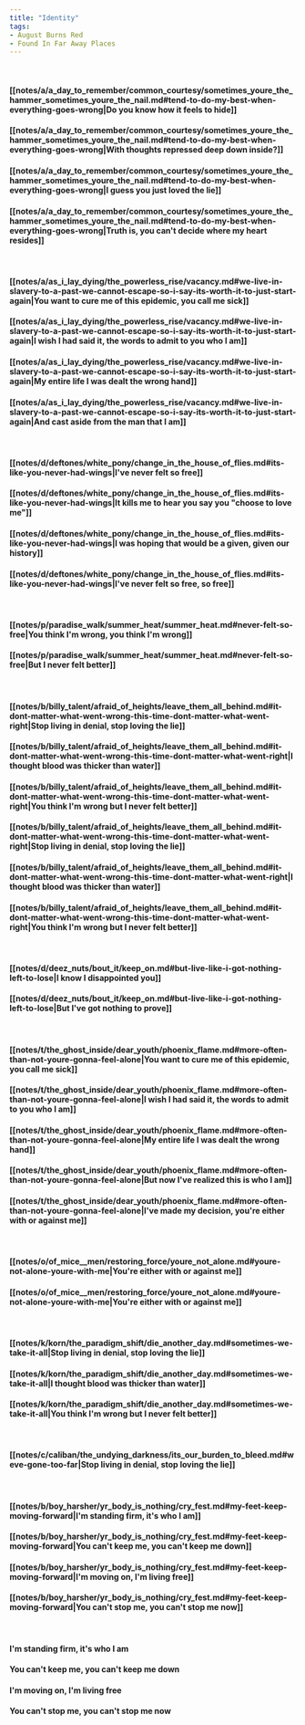 ```yaml
---
title: "Identity"
tags:
- August Burns Red
- Found In Far Away Places
---
```

&nbsp;
#### [[notes/a/a_day_to_remember/common_courtesy/sometimes_youre_the_hammer_sometimes_youre_the_nail.md#tend-to-do-my-best-when-everything-goes-wrong|Do you know how it feels to hide]]
#### [[notes/a/a_day_to_remember/common_courtesy/sometimes_youre_the_hammer_sometimes_youre_the_nail.md#tend-to-do-my-best-when-everything-goes-wrong|With thoughts repressed deep down inside?]]
#### [[notes/a/a_day_to_remember/common_courtesy/sometimes_youre_the_hammer_sometimes_youre_the_nail.md#tend-to-do-my-best-when-everything-goes-wrong|I guess you just loved the lie]]
#### [[notes/a/a_day_to_remember/common_courtesy/sometimes_youre_the_hammer_sometimes_youre_the_nail.md#tend-to-do-my-best-when-everything-goes-wrong|Truth is, you can't decide where my heart resides]]
&nbsp;
#### [[notes/a/as_i_lay_dying/the_powerless_rise/vacancy.md#we-live-in-slavery-to-a-past-we-cannot-escape-so-i-say-its-worth-it-to-just-start-again|You want to cure me of this epidemic, you call me sick]]
#### [[notes/a/as_i_lay_dying/the_powerless_rise/vacancy.md#we-live-in-slavery-to-a-past-we-cannot-escape-so-i-say-its-worth-it-to-just-start-again|I wish I had said it, the words to admit to you who I am]]
#### [[notes/a/as_i_lay_dying/the_powerless_rise/vacancy.md#we-live-in-slavery-to-a-past-we-cannot-escape-so-i-say-its-worth-it-to-just-start-again|My entire life I was dealt the wrong hand]]
#### [[notes/a/as_i_lay_dying/the_powerless_rise/vacancy.md#we-live-in-slavery-to-a-past-we-cannot-escape-so-i-say-its-worth-it-to-just-start-again|And cast aside from the man that I am]]
&nbsp;
#### [[notes/d/deftones/white_pony/change_in_the_house_of_flies.md#its-like-you-never-had-wings|I've never felt so free]]
#### [[notes/d/deftones/white_pony/change_in_the_house_of_flies.md#its-like-you-never-had-wings|It kills me to hear you say you "choose to love me"]]
#### [[notes/d/deftones/white_pony/change_in_the_house_of_flies.md#its-like-you-never-had-wings|I was hoping that would be a given, given our history]]
#### [[notes/d/deftones/white_pony/change_in_the_house_of_flies.md#its-like-you-never-had-wings|I've never felt so free, so free]]
&nbsp;
#### [[notes/p/paradise_walk/summer_heat/summer_heat.md#never-felt-so-free|You think I'm wrong, you think I'm wrong]]
#### [[notes/p/paradise_walk/summer_heat/summer_heat.md#never-felt-so-free|But I never felt better]]
&nbsp;
#### [[notes/b/billy_talent/afraid_of_heights/leave_them_all_behind.md#it-dont-matter-what-went-wrong-this-time-dont-matter-what-went-right|Stop living in denial, stop loving the lie]]
#### [[notes/b/billy_talent/afraid_of_heights/leave_them_all_behind.md#it-dont-matter-what-went-wrong-this-time-dont-matter-what-went-right|I thought blood was thicker than water]]
#### [[notes/b/billy_talent/afraid_of_heights/leave_them_all_behind.md#it-dont-matter-what-went-wrong-this-time-dont-matter-what-went-right|You think I'm wrong but I never felt better]]
#### [[notes/b/billy_talent/afraid_of_heights/leave_them_all_behind.md#it-dont-matter-what-went-wrong-this-time-dont-matter-what-went-right|Stop living in denial, stop loving the lie]]
#### [[notes/b/billy_talent/afraid_of_heights/leave_them_all_behind.md#it-dont-matter-what-went-wrong-this-time-dont-matter-what-went-right|I thought blood was thicker than water]]
#### [[notes/b/billy_talent/afraid_of_heights/leave_them_all_behind.md#it-dont-matter-what-went-wrong-this-time-dont-matter-what-went-right|You think I'm wrong but I never felt better]]
&nbsp;
#### [[notes/d/deez_nuts/bout_it/keep_on.md#but-live-like-i-got-nothing-left-to-lose|I know I disappointed you]]
#### [[notes/d/deez_nuts/bout_it/keep_on.md#but-live-like-i-got-nothing-left-to-lose|But I've got nothing to prove]]
&nbsp;
#### [[notes/t/the_ghost_inside/dear_youth/phoenix_flame.md#more-often-than-not-youre-gonna-feel-alone|You want to cure me of this epidemic, you call me sick]]
#### [[notes/t/the_ghost_inside/dear_youth/phoenix_flame.md#more-often-than-not-youre-gonna-feel-alone|I wish I had said it, the words to admit to you who I am]]
#### [[notes/t/the_ghost_inside/dear_youth/phoenix_flame.md#more-often-than-not-youre-gonna-feel-alone|My entire life I was dealt the wrong hand]]
#### [[notes/t/the_ghost_inside/dear_youth/phoenix_flame.md#more-often-than-not-youre-gonna-feel-alone|But now I've realized this is who I am]]
#### [[notes/t/the_ghost_inside/dear_youth/phoenix_flame.md#more-often-than-not-youre-gonna-feel-alone|I've made my decision, you're either with or against me]]
&nbsp;
#### [[notes/o/of_mice__men/restoring_force/youre_not_alone.md#youre-not-alone-youre-with-me|You're either with or against me]]
#### [[notes/o/of_mice__men/restoring_force/youre_not_alone.md#youre-not-alone-youre-with-me|You're either with or against me]]
&nbsp;
#### [[notes/k/korn/the_paradigm_shift/die_another_day.md#sometimes-we-take-it-all|Stop living in denial, stop loving the lie]]
#### [[notes/k/korn/the_paradigm_shift/die_another_day.md#sometimes-we-take-it-all|I thought blood was thicker than water]]
#### [[notes/k/korn/the_paradigm_shift/die_another_day.md#sometimes-we-take-it-all|You think I'm wrong but I never felt better]]
&nbsp;
#### [[notes/c/caliban/the_undying_darkness/its_our_burden_to_bleed.md#weve-gone-too-far|Stop living in denial, stop loving the lie]]
&nbsp;
#### [[notes/b/boy_harsher/yr_body_is_nothing/cry_fest.md#my-feet-keep-moving-forward|I'm standing firm, it's who I am]]
#### [[notes/b/boy_harsher/yr_body_is_nothing/cry_fest.md#my-feet-keep-moving-forward|You can't keep me, you can't keep me down]]
#### [[notes/b/boy_harsher/yr_body_is_nothing/cry_fest.md#my-feet-keep-moving-forward|I'm moving on, I'm living free]]
#### [[notes/b/boy_harsher/yr_body_is_nothing/cry_fest.md#my-feet-keep-moving-forward|You can't stop me, you can't stop me now]]
&nbsp;
#### I'm standing firm, it's who I am
#### You can't keep me, you can't keep me down
#### I'm moving on, I'm living free
#### You can't stop me, you can't stop me now
